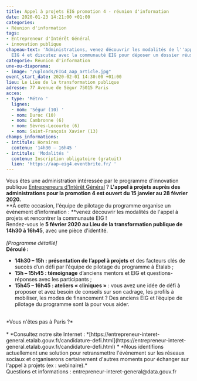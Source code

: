 ```yaml
---
title: Appel à projets EIG promotion 4 - réunion d'information
date: 2020-01-23 14:21:00 +01:00
categories:
- Réunion d'information
tags:
- Entrepreneur d'Intérêt Général
- innovation publique
chapeau-text: 'Administrations, venez découvrir les modalités de l''appel à projets
  EIG 4 et discutez avec la communauté EIG pour déposer un dossier réussi. '
categorie: Réunion d'information
une-ou-diaporama:
- image: "/uploads/EIG4_aap_article.jpg"
event_start_date: 2020-02-01 14:30:00 +01:00
lieu: Le Lieu de la transformation publique
adresse: 77 Avenue de Ségur 75015 Paris
acces:
- type: 'Métro '
  lignes:
  - nom: 'Ségur (10) '
  - nom: Duroc (10)
  - nom: Cambronne (6)
  - nom: Sèvres-Lecourbe (6)
  - nom: Saint-François Xavier (13)
champs_informations:
- intitule: Horaires
  contenu: '14h30 – 16h45 '
- intitule: 'Modalités '
  contenu: Inscription obligatoire (gratuit)
  lien: 'https://aap-eig4.eventbrite.fr/ '
---
```


Vous êtes une administration intéressée par le programme d'innovation publique [Entrepreneurs d'Intérêt Général](https://entrepreneur-interet-general.etalab.gouv.fr/) ? **L'appel à projets auprès des administrations pour la promotion 4 est ouvert du 15 janvier au 28 février 2020.** <br>
**À cette occasion, l'équipe de pilotage du programme organise un événement d'information : **venez découvrir les modalités de l'appel à projets et rencontrer la communauté EIG !<br>
Rendez-vous le **5 février 2020 au Lieu de la transformation publique de 14h30 à 16h45**, avec une pièce d'identité.
<br>
<br>
*\[Programme détaillé\]* <br>
**Déroulé :**
<br>
* **14h30 – 15h : présentation de l’appel à projets** et des facteurs clés de succès d’un défi par l’équipe de pilotage du programme à Etalab ;
* **15h – 15h45 : témoignage** d’anciens mentors et EIG et questions-réponses avec les participants ;
* **15h45 – 16h45 : ateliers « cliniques »** : vous avez une idée de défi à proposer et avez besoin de conseils sur son cadrage, les profils à mobiliser, les modes de financement ? Des anciens EIG et l’équipe de pilotage du programme sont là pour vous aider.
<br>
*Vous n'êtes pas à Paris ?* <br>
<br>
* *Consultez notre site Internet : *[https://entrepreneur-interet-general.etalab.gouv.fr/candidature-defi.html](https://entrepreneur-interet-general.etalab.gouv.fr/candidature-defi.html)
* *Nous identifions actuellement une solution pour retransmettre l'événement sur les réseaux sociaux et organiserons certainement d'autres moments pour échanger sur l'appel à projets (ex : webinaire).*
<br>
Questions et informations : entrepreneur-interet-general@data.gouv.fr